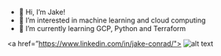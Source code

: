 - 👋 Hi, I’m Jake!
- 👀 I’m interested in machine learning and cloud computing
- 🌱 I’m currently learning GCP, Python and Terraform


<a href=”https://www.linkedin.com/in/jake-conrad/"> ![alt text](https://img.shields.io/badge/-LinkedIn-0e76a8?style=plastic&logo=linkedIn)</a>

<!---
J-C0n/J-C0n is a ✨ special ✨ repository because its `README.md` (this file) appears on your GitHub profile.
You can click the Preview link to take a look at your changes.
--->
